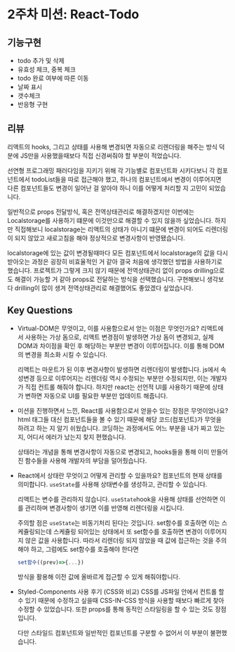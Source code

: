 # 2주차 미션: React-Todo

## 기능구현

- todo 추가 및 삭제
- 유효성 체크, 중복 체크
- todo 완료 여부에 따른 이동
- 날짜 표시
- 갯수체크
- 반응형 구현

## 리뷰

리액트의 hooks, 그리고 상태를 사용해 변경되면 자동으로 리렌더링을 해주는 방식 덕분에 JS만을 사용했을때보다 직접 신경써줘야 할 부분이 적었습니다.

선연형 프로그래밍 패러다임을 지키기 위해 각 기능별로 컴포넌트화 시키다보니 각 컴포넌트에서 todoList들을 따로 접근해야 했고, 하나의 컴포넌트에서 변경이 이루어지면 다른 컴포넌트들도 변경이 일어난 걸 알아야 하니 이를 어떻게 처리할 지 고민이 되었습니다.

일반적으로 props 전달방식, 혹은 전역상태관리로 해결하겠지만 이번에는 Localstorage를 사용하기 떄문에 이것만으로 해결할 수 있지 않을까 싶었습니다. 하지만 직접해보니 localstorage는 리액트의 상태가 아니기 떄문에 변경이 되어도 리렌더링이 되지 않았고 새로고침을 해야 정상적으로 변경사항이 반영됐습니다.

localstorage에 있는 값이 변경될때마다 모든 컴포넌트에서 localstorage의 값을 다시 받아오는 과정은 굉장히 비효율적인 거 같아 결국 처음에 생각했던 방법을 사용하기로 했습니다. 프로젝트가 그렇게 크지 않기 때문에 전역상태관리 없이 props drilling으로도 해결이 가능할 거 같아 props로 전달하는 방식을 선택했습니다. 구현해보니 생각보다 drilling이 많이 생겨 전역상태관리로 해결했어도 좋았겠다 싶었습니다.

## Key Questions

- Virtual-DOM은 무엇이고, 이를 사용함으로서 얻는 이점은 무엇인가요?
  리액트에서 사용하는 가상 돔으로, 리액트 변경점이 발생하면 가상 돔이 변경되고, 실제 DOM과 차이점을 확인 후 해당하는 부분만 변경이 이루어집니다. 이를 통해 DOM의 변경을 최소화 시킬 수 있습니다.

  리액트는 마운트가 된 이후 변경사항이 발생하면 리렌더링이 발생합니다. js에서 속성변경 등으로 이루어지는 리렌더링 역시 수정되는 부분만 수정되지만, 이는 개발자가 직접 컨트롤 해줘야 합니다. 하지만 react는 선언적 UI를 사용하기 때문에 상태가 변하면 자동으로 UI를 필요한 부분만 업데이트 해줍니다.

- 미션을 진행하면서 느낀, React를 사용함으로서 얻을수 있는 장점은 무엇이었나요?
  html 태그들 대신 컴포넌트들을 볼 수 있기 때문에 해당 코드(컴포넌트)가 무엇을 하려고 하는 지 알기 쉬웠습니다. 코딩하는 과정에서도 어느 부분을 내가 짜고 있는지, 어디서 에러가 났는지 찾지 편했습니다.

  상태라는 개념을 통해 변경사항이 자동으로 변경되고, hooks들을 통해 이미 만들어진 함수들을 사용해 개발자의 부담을 덜어줬습니다.

- React에서 상태란 무엇이고 어떻게 관리할 수 있을까요?
  컴포넌트의 현재 상태를 의미합니다. `useState`를 사용해 상태변수를 생성하고, 관리할 수 있습니다.

  리액트는 변수를 관리하지 않습니다. `useState`hook을 사용해 상태를 선언하면 이를 관리하며 변경사항이 생기면 이를 반영해 리렌더링을 시킵니다.

  주의할 점은 `useState`는 비동기처리 된다는 것입니다. set함수를 호출하면 이는 스케쥴링되는데 스케쥴링 되어있는 상태에서 또 set함수를 호출하면 변경이 이루어지지 않은 값을 사용합니다. 따라서 리렌더링 되지 않았을 때 값에 접근하는 것을 주의해야 하고, 그럼에도 set함수를 호출해야 한다면

  ```js
  set함수((prev)=>{...})
  ```

  방식을 활용해 이전 값에 올바르게 접근할 수 있게 해줘야합니다.

- Styled-Components 사용 후기 (CSS와 비교)
  CSS를 JS파일 안에서 컨트롤 할 수 있기 때문에 수정하고 싶을때 CSS-IN-CSS 방식을 사용할 때보다 빠르게 찾아 수정할 수 있었습니다. 또한 props를 통해 동적인 스타일링을 할 수 있는 것도 장점입니다.

  다만 스타일드 컴포넌트와 일반적인 컴포넌트를 구분할 수 없어서 이 부분이 불편했습니다.
